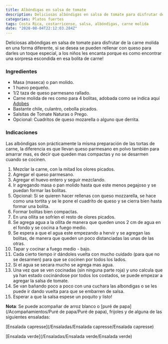 ```yaml
---
title: Albóndigas en salsa de tomate
description: Deliciosas albóndigas en salsa de tomate para disfrutar de la carne molida en una forma diferente
categories: Platos fuertes
tags: Costa Rica, costarricense, salsa, albóndigas, carne molida
date: "2020-08-04T22:12:03.284Z"
---
```

Deliciosas albóndigas en salsa de tomate para disfrutar de la carne molida en una forma diferente, si se desea se pueden rellenar con queso para darles un toque especial, a los niños les encanta porque es como encontrar una sorpresa escondida en esa bolita de carne!

### Ingredientes

- Masa (maseca) o pan molido.
- 1 huevo pequeño.
- 1/2 taza de queso parmesano rallado.
- Carne molida de res como para 4 bolitas, adobada como se indica aquí [Adobes](/Adobes/Adobes/)
- Bastante chile, culantro, cebolla picados.
- Salsitas de Tomate Naturas o Prego.
- Opcional: Cuadritos de queso mozarella o alguno que derrita.

### Indicaciones

Las albóndigas son prácticamente la misma preparación de las tortas de carne, la diferencia es que llevan queso parmesano en polvo también para amarrar mas, es decir que queden mas compactas y no se desarmen cuando se cocinen.

1. Mezclar la carne, con la mitad los olores picados.
2. Agregar el queso parmesano.
3. Agregar el huevo entero y seguir mezclando.
4. Ir agregando masa o pan molido hasta que este menos pegajoso y se puedan formar las bolitas.
5. Opcional: Si se quieren hacer rellenas con queso mozzarella,  se hace como una tortita y se le pone el cuadrito de queso y se cierra bien hasta formar una bolita.
6. Formar bolitas bien compactas.
7. En una ollita se sofríen el resto de olores picados.
8. Se agrega agua a la ollita de manera que queden unos 2 cm de agua en el fondo y se cocina a fuego medio.
9. Se espera a que el agua este empezando a hervir y se agregan las bolitas, de manera que queden un poco distanciadas las unas de las otras.
10. Tapar y cocinar a fuego medio - bajo.
11. Cada cierto tiempo ir dándoles vuelta con mucho cuidado (para que no se desarmen) para que se cocinen por todos los lados.
12. Si el agua se secara mucho se agrega mas agua.
13. Una vez que se ven cocinadas (sin ninguna parte roja) y uno calcula que ya han estado cocinándose por todos los costados, se puede empezar a agregar la salsa de tomate.
14. Se van bañando poco a poco con una cuchara las albondigas o se les puede ir dando vuelta para que se embarren de salsa.
15. Esperar a que la salsa espese un poquito y listo!

**Nota**: Se puede acompañar de arroz blanco o [puré de papa](/Acompañamientos/Puré de papa/Puré de papa), frijoles y de alguna de las siguientes ensaladas:

[Ensalada capresse](/Ensaladas/Ensalada capresse/Ensalada capresse)

[Ensalada verde](/Ensaladas/Ensalada verde/Ensalada verde)
